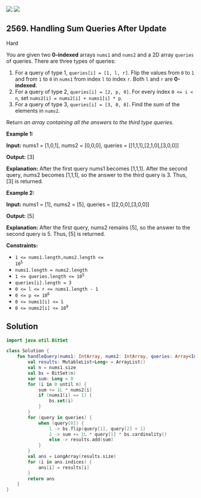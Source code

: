 [![](https://img.shields.io/github/stars/javadev/LeetCode-in-Kotlin?label=Stars&style=flat-square)](https://github.com/javadev/LeetCode-in-Kotlin)
[![](https://img.shields.io/github/forks/javadev/LeetCode-in-Kotlin?label=Fork%20me%20on%20GitHub%20&style=flat-square)](https://github.com/javadev/LeetCode-in-Kotlin/fork)

## 2569\. Handling Sum Queries After Update

Hard

You are given two **0-indexed** arrays `nums1` and `nums2` and a 2D array `queries` of queries. There are three types of queries:

1.  For a query of type 1, `queries[i] = [1, l, r]`. Flip the values from `0` to `1` and from `1` to `0` in `nums1` from index `l` to index `r`. Both `l` and `r` are **0-indexed**.
2.  For a query of type 2, `queries[i] = [2, p, 0]`. For every index `0 <= i < n`, set `nums2[i] = nums2[i] + nums1[i] * p`.
3.  For a query of type 3, `queries[i] = [3, 0, 0]`. Find the sum of the elements in `nums2`.

Return _an array containing all the answers to the third type queries._

**Example 1:**

**Input:** nums1 = [1,0,1], nums2 = [0,0,0], queries = \[\[1,1,1],[2,1,0],[3,0,0]]

**Output:** [3]

**Explanation:** After the first query nums1 becomes [1,1,1]. After the second query, nums2 becomes [1,1,1], so the answer to the third query is 3. Thus, [3] is returned.

**Example 2:**

**Input:** nums1 = [1], nums2 = [5], queries = \[\[2,0,0],[3,0,0]]

**Output:** [5]

**Explanation:** After the first query, nums2 remains [5], so the answer to the second query is 5. Thus, [5] is returned.

**Constraints:**

*   <code>1 <= nums1.length,nums2.length <= 10<sup>5</sup></code>
*   `nums1.length = nums2.length`
*   <code>1 <= queries.length <= 10<sup>5</sup></code>
*   `queries[i].length = 3`
*   `0 <= l <= r <= nums1.length - 1`
*   <code>0 <= p <= 10<sup>6</sup></code>
*   `0 <= nums1[i] <= 1`
*   <code>0 <= nums2[i] <= 10<sup>9</sup></code>

## Solution

```kotlin
import java.util.BitSet

class Solution {
    fun handleQuery(nums1: IntArray, nums2: IntArray, queries: Array<IntArray>): LongArray {
        val results: MutableList<Long> = ArrayList()
        val n = nums1.size
        val bs = BitSet(n)
        var sum: Long = 0
        for (i in 0 until n) {
            sum += 1L * nums2[i]
            if (nums1[i] == 1) {
                bs.set(i)
            }
        }
        for (query in queries) {
            when (query[0]) {
                1 -> bs.flip(query[1], query[2] + 1)
                2 -> sum += 1L * query[1] * bs.cardinality()
                else -> results.add(sum)
            }
        }
        val ans = LongArray(results.size)
        for (i in ans.indices) {
            ans[i] = results[i]
        }
        return ans
    }
}
```